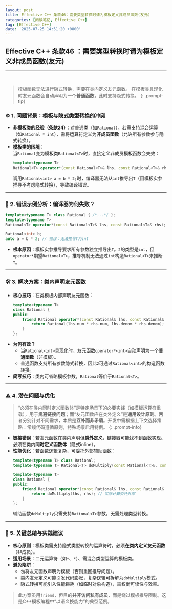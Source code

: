 ```yaml
---
layout: post
title: Effective C++ 条款46：需要类型转换时请为模板定义非成员函数(友元)
categories: [阅读笔记, Effective C++]
tag: [Effective C++]
date: '2025-07-25 14:51:20 +0800'
---
```


## **Effective C++ 条款46 ：需要类型转换时请为模板定义非成员函数(友元)**

---

<br/>

> 模板函数无法进行隐式转换，需要在类内定义友元函数。
> 在模板类具现化时友元函数会自动声明为一个**普通函数**，此时支持隐式转换。
{: .prompt-tip}

### ⚙️ 1. **问题背景：模板与隐式类型转换的冲突**

   - **非模板类的经验（条款24）**：对普通类（如`Rational`），若需支持混合运算（如`Rational * int`），需将运算符定义为**非成员函数**（允许所有参数参与隐式转换）。
   - **模板类的困境**：  
     当`Rational`变为模板类`Rational<T>`时，直接定义非成员模板函数会失效：
     ```cpp
     template<typename T>
     Rational<T> operator*(const Rational<T>& lhs, const Rational<T>& rhs);
     ```
     调用`Rational<int> a = b * 2;`时，编译器无法从`int`推导出`T`（因模板实参推导不考虑隐式转换），导致编译错误。

---

### 🐞 2. **错误示例分析：编译器为何失败？**

   ```cpp
   template<typename T> class Rational { /*...*/ };
   template<typename T>
   Rational<T> operator*(const Rational<T>& lhs, const Rational<T>& rhs);
   
   Rational<int> b;
   auto a = b * 2; // 错误：无法推导T为int
   ```
   - **根本原因**：模板实参推导要求所有参数独立推导出`T`。`2`的类型是`int`，但`operator*`期望`Rational<T>`，推导机制无法通过`int`构造`Rational<T>`来推断`T`。

---

### 🛠️ 3. **解决方案：类内声明友元函数**

   - **核心技巧**：在类模板内部声明友元函数：
     ```cpp
     template<typename T>
     class Rational {
     public:
         friend Rational operator*(const Rational& lhs, const Rational& rhs) {
             return Rational(lhs.num * rhs.num, lhs.denom * rhs.denom);
         }
     };
     ```
   - **为何有效？**  
     - 当`Rational<int>`具现化时，友元函数`operator*<int>`自动声明为一个**普通函数**（非模板）。
     - 普通函数支持所有参数隐式转换，因此`2`可通过`Rational<int>`的构造函数转换。
   - **简写技巧**：类内可省略模板参数，`Rational`等价于`Rational<T>`。

---

### ⚠️ 4. **潜在问题与优化**

> “必须在类内同时定义函数体”是特定场景下的必要实践​（如模板运算符重载），用于**规避链接问题**；而“友元函数应在类外定义”是**通用设计原则**。两者分别针对不同需求，​本质是**互补而非矛盾**。开发中需根据上下文选择策略：常规代码遵循原则，特殊场景启用特例。
{: .prompt-info}

   - **链接错误**：若友元函数在类内声明但**类外定义**，链接器可能找不到函数实现。必须在类内**同时定义函数体**（隐式inline）。
   - **性能优化**：若函数逻辑复杂，可委托外部辅助函数：
     ```cpp
     template<typename T> class Rational;
     template<typename T> Rational<T> doMultiply(const Rational<T>&, const Rational<T>&);
     
     template<typename T>
     class Rational {
     public:
         friend Rational operator*(const Rational& lhs, const Rational& rhs) {
             return doMultiply(lhs, rhs); // 实际计算委托外部
         }
     };
     ```
     辅助函数`doMultiply`只需支持`Rational<T>`参数，无需处理类型转换。

---

### 💎 5. **关键总结与实践建议**

   - **核心原则**：模板类需支持隐式类型转换的运算符时，必须**在类内定义友元函数**（非成员）。
   - **适用场景**：二元运算符（如`+`、`*`）、需混合类型运算的模板类。
   - **避免陷阱**：
     - 勿将友元函数声明为模板（否则重回推导问题）。
     - 类内友元定义可能引发代码膨胀，复杂逻辑可拆解为`doMultiply`模式。
     - 隐式转换可能引入性能损耗（如临时对象构造），需权衡可读性与效率。

> 此方案虽用`friend`，但目的**并非访问私有成员**，而是绕过模板推导限制。这是C++模板编程中“以语义换能力”的典型范例。
